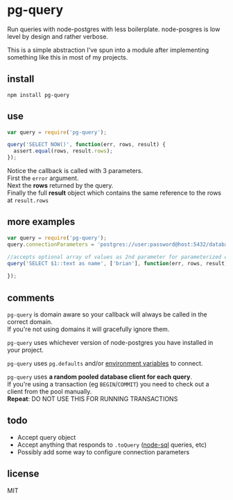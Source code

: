 # pg-query

Run queries with node-postgres with less boilerplate.  node-posgres is low level by design and rather verbose.

This is a simple abstraction I've spun into a module after implementing something like this in most of my projects.

## install

`npm install pg-query`

## use

```js
var query = require('pg-query');

query('SELECT NOW()', function(err, rows, result) {
  assert.equal(rows, result.rows);
});

```

Notice the callback is called with 3 parameters.  
First the `error` argument.  
Next the __rows__ returned by the query.  
Finally the full __result__ object which contains the same reference to the rows at `result.rows`

## more examples
```js
var query = require('pg-query');
query.connectionParameters = 'postgres://user:password@host:5432/database';

//accepts optional array of values as 2nd parameter for parameterized queries
query('SELECT $1::text as name', ['brian'], function(err, rows, result) {
  
});
```

## comments

`pg-query` is domain aware so your callback will always be called in the correct domain.  
If you're not using domains it will gracefully ignore them.

`pg-query` uses whichever version of node-postgres you have installed in your project.

`pg-query` uses `pg.defaults` and/or [environment variables](http://www.postgresql.org/docs/9.2/static/libpq-envars.html) to connect.

`pg-query` uses __a random pooled database client for each query__.  
If you're using a transaction (eg `BEGIN`/`COMMIT`) you need to check out a client from the pool manually.  
__Repeat__: DO NOT USE THIS FOR RUNNING TRANSACTIONS

## todo

- Accept query object
- Accept anything that responds to `.toQuery` ([node-sql](https://github.com/brianc/node-sql) queries, etc)
- Possibly add some way to configure connection parameters

## license

MIT
